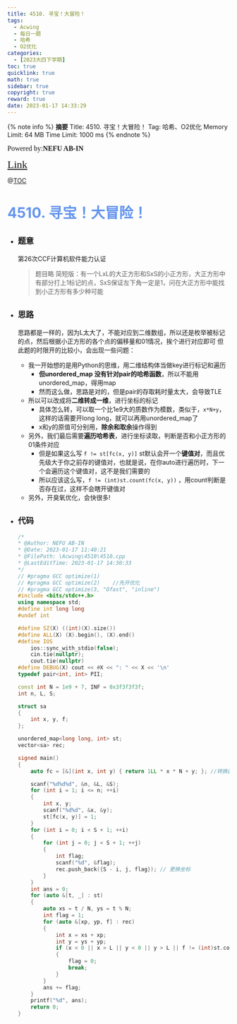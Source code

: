 ```yaml
---
title: 4510. 寻宝！大冒险！
tags:
  - Acwing
  - 每日一题
  - 哈希
  - O2优化
categories:
  - [2023大四下学期]
toc: true
quicklink: true
math: true
sidebar: true
copyright: true
reward: true
date: 2023-01-17 14:33:29
---
```



{% note info %}
**摘要**
Title: 4510. 寻宝！大冒险！
Tag: 哈希、O2优化
Memory Limit: 64 MB
Time Limit: 1000 ms
{% endnote %}
<!-- more -->

<font size=3 face=楷体>Powered by:**NEFU AB-IN**</font>

<font color=#FFA500 size=5 face=楷体>[Link](https://www.acwing.com/problem/content/description/4513/)</font>

@[TOC](文章目录)

# <font color=#6495ED size=6>4510. 寻宝！大冒险！</font>

* ## <font size=4 face=粗体>题意</font>

  第26次CCF计算机软件能力认证
  >题目略
  简短版：有一个LxL的大正方形和SxS的小正方形，大正方形中有部分打上1标记的点，SxS保证左下角一定是1，问在大正方形中能找到小正方形有多少种可能

* ## <font size=4 face=粗体>思路</font>

  思路都是一样的，因为L太大了，不能对应到二维数组，所以还是枚举被标记的点，然后根据小正方形的各个点的偏移量和01情况，挨个进行对应即可
  但此题的时限开的比较小，会出现一些问题：
  * 我一开始想的是用Python的思维，用二维结构体当做key进行标记和遍历
    * **但unordered_map 没有针对pair的哈希函数**，所以不能用unordered_map，得用map
    * 然而这么做，思路是对的，但是pair的存取耗时量太大，会导致TLE
  * 所以可以改成将**二维转成一维**，进行坐标的标记
    * 具体怎么转，可以取一个比1e9大的质数作为模数，类似于，`x*N+y`，这样的话需要开long long，就可以再用unordered_map了
    * x和y的原值可分别用，**除余和取余**操作得到
  * 另外，我们最后需要**遍历哈希表**，进行坐标读取，判断是否和小正方形的01条件对应
    * 但是如果这么写 `f != st[fc(x, y)]` st默认会开一个**键值对**，而且优先级大于你之前存的键值对，也就是说，在你auto进行遍历时，下一个会遍历这个键值对，这不是我们需要的
    * 所以应该这么写，`f != (int)st.count(fc(x, y))` ，用count判断是否存在过，这样不会瞎开键值对
  * 另外，开臭氧优化，会快很多!

* ## <font size=4 face=粗体>代码</font>

  ```cpp
  /*
  * @Author: NEFU AB-IN
  * @Date: 2023-01-17 11:40:21
  * @FilePath: \Acwing\4510\4510.cpp
  * @LastEditTime: 2023-01-17 14:30:33
  */
  // #pragma GCC optimize(1)
  // #pragma GCC optimize(2)    //先开优化
  // #pragma GCC optimize(3, "Ofast", "inline")
  #include <bits/stdc++.h>
  using namespace std;
  #define int long long
  #undef int

  #define SZ(X) ((int)(X).size())
  #define ALL(X) (X).begin(), (X).end()
  #define IOS                                                                                                            \
      ios::sync_with_stdio(false);                                                                                       \
      cin.tie(nullptr);                                                                                                  \
      cout.tie(nullptr)
  #define DEBUG(X) cout << #X << ": " << X << '\n'
  typedef pair<int, int> PII;

  const int N = 1e9 + 7, INF = 0x3f3f3f3f;
  int n, L, S;

  struct sa
  {
      int x, y, f;
  };

  unordered_map<long long, int> st;
  vector<sa> rec;

  signed main()
  {
      auto fc = [&](int x, int y) { return 1LL * x * N + y; }; //转换函数

      scanf("%d%d%d", &n, &L, &S);
      for (int i = 1; i <= n; ++i)
      {
          int x, y;
          scanf("%d%d", &x, &y);
          st[fc(x, y)] = 1;
      }
      for (int i = 0; i < S + 1; ++i)
      {
          for (int j = 0; j < S + 1; ++j)
          {
              int flag;
              scanf("%d", &flag);
              rec.push_back({S - i, j, flag}); // 更换坐标
          }
      }
      int ans = 0;
      for (auto &[t, _] : st)
      {
          auto xs = t / N, ys = t % N;
          int flag = 1;
          for (auto &[xp, yp, f] : rec)
          {
              int x = xs + xp;
              int y = ys + yp;
              if (x < 0 || x > L || y < 0 || y > L || f != (int)st.count(fc(x, y)))
              {
                  flag = 0;
                  break;
              }
          }
          ans += flag;
      }
      printf("%d", ans);
      return 0;
  }
  ```